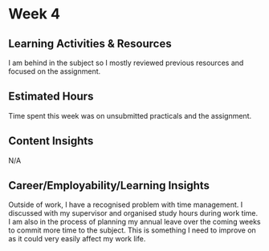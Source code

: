 # Week 4

## Learning Activities & Resources

I am behind in the subject so I mostly reviewed previous resources and focused on the assignment.

## Estimated Hours

Time spent this week was on unsubmitted practicals and the assignment.

## Content Insights

N/A

## Career/Employability/Learning Insights

Outside of work, I have a recognised problem with time management. I discussed with my supervisor and organised study hours during work time. I am also in the process of planning my annual leave over the coming weeks to commit more time to the subject. This is something I need to improve on as it could very easily affect my work life.